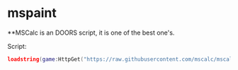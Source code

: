 # mspaint

**MSCalc is an DOORS script, it is one of the best one's.

Script:
```lua
loadstring(game:HttpGet("https://raw.githubusercontent.com/mscalc/mscalc/main/main.lua"))()
```
